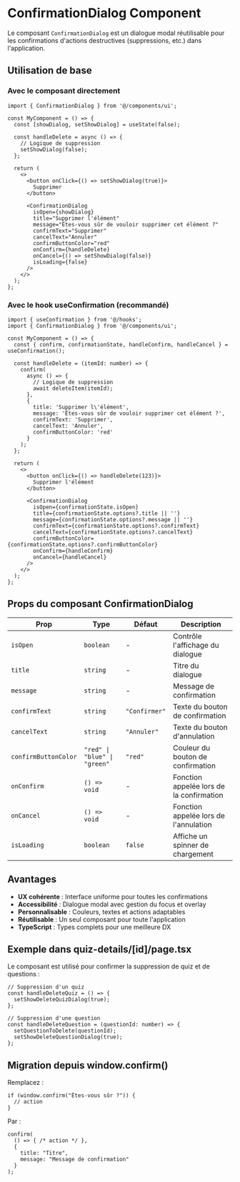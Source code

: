 # ConfirmationDialog Component

Le composant `ConfirmationDialog` est un dialogue modal réutilisable pour les confirmations d'actions destructives (suppressions, etc.) dans l'application.

## Utilisation de base

### Avec le composant directement

```tsx
import { ConfirmationDialog } from '@/components/ui';

const MyComponent = () => {
  const [showDialog, setShowDialog] = useState(false);

  const handleDelete = async () => {
    // Logique de suppression
    setShowDialog(false);
  };

  return (
    <>
      <button onClick={() => setShowDialog(true)}>
        Supprimer
      </button>

      <ConfirmationDialog
        isOpen={showDialog}
        title="Supprimer l'élément"
        message="Êtes-vous sûr de vouloir supprimer cet élément ?"
        confirmText="Supprimer"
        cancelText="Annuler"
        confirmButtonColor="red"
        onConfirm={handleDelete}
        onCancel={() => setShowDialog(false)}
        isLoading={false}
      />
    </>
  );
};
```

### Avec le hook useConfirmation (recommandé)

```tsx
import { useConfirmation } from '@/hooks';
import { ConfirmationDialog } from '@/components/ui';

const MyComponent = () => {
  const { confirm, confirmationState, handleConfirm, handleCancel } = useConfirmation();

  const handleDelete = (itemId: number) => {
    confirm(
      async () => {
        // Logique de suppression
        await deleteItem(itemId);
      },
      {
        title: 'Supprimer l\'élément',
        message: 'Êtes-vous sûr de vouloir supprimer cet élément ?',
        confirmText: 'Supprimer',
        cancelText: 'Annuler',
        confirmButtonColor: 'red'
      }
    );
  };

  return (
    <>
      <button onClick={() => handleDelete(123)}>
        Supprimer l'élément
      </button>

      <ConfirmationDialog
        isOpen={confirmationState.isOpen}
        title={confirmationState.options?.title || ''}
        message={confirmationState.options?.message || ''}
        confirmText={confirmationState.options?.confirmText}
        cancelText={confirmationState.options?.cancelText}
        confirmButtonColor={confirmationState.options?.confirmButtonColor}
        onConfirm={handleConfirm}
        onCancel={handleCancel}
      />
    </>
  );
};
```

## Props du composant ConfirmationDialog

| Prop | Type | Défaut | Description |
|------|------|--------|-------------|
| `isOpen` | `boolean` | - | Contrôle l'affichage du dialogue |
| `title` | `string` | - | Titre du dialogue |
| `message` | `string` | - | Message de confirmation |
| `confirmText` | `string` | `"Confirmer"` | Texte du bouton de confirmation |
| `cancelText` | `string` | `"Annuler"` | Texte du bouton d'annulation |
| `confirmButtonColor` | `"red" \| "blue" \| "green"` | `"red"` | Couleur du bouton de confirmation |
| `onConfirm` | `() => void` | - | Fonction appelée lors de la confirmation |
| `onCancel` | `() => void` | - | Fonction appelée lors de l'annulation |
| `isLoading` | `boolean` | `false` | Affiche un spinner de chargement |

## Avantages

- **UX cohérente** : Interface uniforme pour toutes les confirmations
- **Accessibilité** : Dialogue modal avec gestion du focus et overlay
- **Personnalisable** : Couleurs, textes et actions adaptables
- **Réutilisable** : Un seul composant pour toute l'application
- **TypeScript** : Types complets pour une meilleure DX

## Exemple dans quiz-details/[id]/page.tsx

Le composant est utilisé pour confirmer la suppression de quiz et de questions :

```tsx
// Suppression d'un quiz
const handleDeleteQuiz = () => {
  setShowDeleteQuizDialog(true);
};

// Suppression d'une question
const handleDeleteQuestion = (questionId: number) => {
  setQuestionToDelete(questionId);
  setShowDeleteQuestionDialog(true);
};
```

## Migration depuis window.confirm()

Remplacez :
```tsx
if (window.confirm("Êtes-vous sûr ?")) {
  // action
}
```

Par :
```tsx
confirm(
  () => { /* action */ },
  {
    title: "Titre",
    message: "Message de confirmation"
  }
);
```